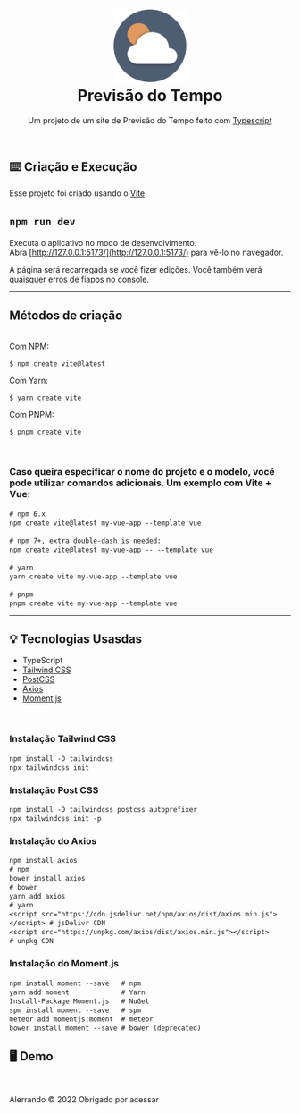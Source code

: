 <h1 align="center">
    <img src="./github/icon.svg" width="130" alt="icone do site">
    </br>
    Previsão do Tempo
</h1>

<p align="center">Um projeto de um site de Previsão do Tempo feito com <a href="https://www.typescriptlang.org/">Typescript</a></p>
</br>

## ⌨️ Criação e Execução

<p>Esse projeto foi criado usando o <a href="https://vitejs.dev/guide/">Vite</a></p>

## `npm run dev`
Executa o aplicativo no modo de desenvolvimento.<br />
Abra [http://127.0.0.1:5173/](http://127.0.0.1:5173/) para vê-lo no navegador.

A página será recarregada se você fizer edições.
Você também verá quaisquer erros de fiapos no console.</p>
<hr>

## Métodos de criação
<br>
Com NPM:

```
$ npm create vite@latest
```

Com Yarn:
```
$ yarn create vite
```

Com PNPM:
```
$ pnpm create vite
```
</br>
<h3>Caso queira especificar o nome do projeto e o modelo, você pode utilizar comandos adicionais. Um exemplo com Vite + Vue:</h3>

```
# npm 6.x
npm create vite@latest my-vue-app --template vue

# npm 7+, extra double-dash is needed:
npm create vite@latest my-vue-app -- --template vue

# yarn
yarn create vite my-vue-app --template vue

# pnpm
pnpm create vite my-vue-app --template vue
```
<hr>

## 💡 Tecnologias Usasdas
<ul>
<li>TypeScript
<a href="https://tailwindcss.com/"><li>Tailwind CSS</a>
<a href="https://postcss.org/"><li>PostCSS</a>
<a href="https://axios-http.com/docs/intro"><li>Axios</a>
<a href="https://momentjs.com/"><li>Moment.js</a>
</ul>
</br>
<h3>Instalação Tailwind CSS</h3>

```
npm install -D tailwindcss
npx tailwindcss init
```

<h3>Instalação Post CSS</h3>

```
npm install -D tailwindcss postcss autoprefixer
npx tailwindcss init -p
```

<h3>Instalação do Axios</h3>

```
npm install axios                                                            # npm
bower install axios                                                          # bower
yarn add axios                                                               # yarn
<script src="https://cdn.jsdelivr.net/npm/axios/dist/axios.min.js"></script> # jsDelivr CDN
<script src="https://unpkg.com/axios/dist/axios.min.js"></script>            # unpkg CDN
```

<h3>Instalação do Moment.js</h3>

```
npm install moment --save   # npm
yarn add moment             # Yarn
Install-Package Moment.js   # NuGet
spm install moment --save   # spm
meteor add momentjs:moment  # meteor
bower install moment --save # bower (deprecated)
```


## 🖥️ Demo
<br/>

<div align="center">
    
</div>

<p>Alerrando © 2022 Obrigado por acessar</p>